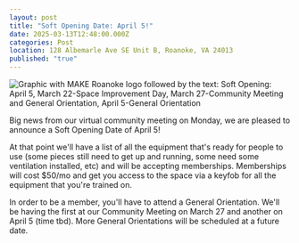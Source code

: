 ```yaml
---
layout: post
title: "Soft Opening Date: April 5!"
date: 2025-03-13T12:48:00.000Z
categories: Post
location: 128 Albemarle Ave SE Unit B, Roanoke, VA 24013
published: "true"
---
```

![Graphic with MAKE Roanoke logo followed by the text: Soft Opening: April 5, March 22-Space Improvement Day, March 27-Community Meeting and General Orientation, April 5-General Orientation](/assets/images/2025-3-10-soft-opening-april-5.png)

Big news from our virtual community meeting on Monday, we are pleased to announce a Soft Opening Date of April 5! 

At that point we'll have a list of all the equipment that's ready for people to use (some pieces still need to get up and running, some need some ventilation installed, etc) and will be accepting memberships. Memberships will cost $50/mo and get you access to the space via a keyfob for all the equipment that you're trained on. 

In order to be a member, you'll have to attend a General Orientation. We'll be having the first at our Community Meeting on March 27 and another on April 5 (time tbd). More General Orientations will be scheduled at a future date.
